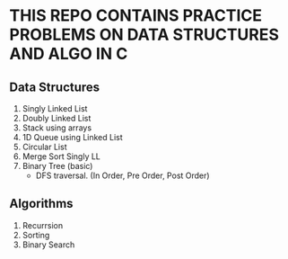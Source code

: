# THIS REPO CONTAINS PRACTICE PROBLEMS ON DATA STRUCTURES AND ALGO IN C

## Data Structures
1. Singly Linked List
2. Doubly Linked List
3. Stack using arrays
4. 1D Queue using Linked List
5. Circular List
6. Merge Sort Singly LL
7. Binary Tree (basic)
   - DFS traversal. (In Order, Pre Order, Post Order)


## Algorithms
1. Recurrsion
2. Sorting
3. Binary Search
